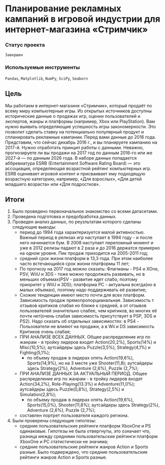 # Планирование рекламных кампаний в игровой индустрии для интернет-магазина «Стримчик»

### Статус проекта

`Завершен`

### Используемые инструменты

`Pandas`, `Matplotlib`, `NumPy`, `SciPy`, `Seaborn`

## Цель

Мы работаем в интернет-магазине «Стримчик», который продаёт по всему миру компьютерные игры. Из открытых источников доступны исторические данные о продажах игр, оценки пользователей и экспертов, жанры и платформы (например, Xbox или PlayStation). Вам нужно выявить определяющие успешность игры закономерности. Это позволит сделать ставку на потенциально популярный продукт и спланировать рекламные кампании.
Перед вами данные до 2016 года. Представим, что сейчас декабрь 2016 г., и вы планируете кампанию на 2017-й. Нужно отработать принцип работы с данными. Неважно, прогнозируете ли вы продажи на 2017 год по данным 2016-го или же 2027-й — по данным 2026 года.
В наборе данных попадается аббревиатура ESRB (Entertainment Software Rating Board) — это ассоциация, определяющая возрастной рейтинг компьютерных игр. ESRB оценивает игровой контент и присваивает ему подходящую возрастную категорию, например, «Для взрослых», «Для детей младшего возраста» или «Для подростков».

## Итоги

1. Было проведено первоначальное знакомство со всеми датасетами.
2. Проведена подготовка и предобработка данных.
3. Проведен анализ данных, по реузльтатам которого сделаны следующие выводы:
    - период до 1994 года характеризуется малой активностью. Важный период в релизах игр наступает в 1994 году - и после него начинается бум. В 2008 наступает переломный момент и уже в 2012 релизы падают в 2 раза и до 2016 держатся примерно на одном уровне. Пик продаж приходится на 2005-2011 год;
    - средний срок жизни платформ в 13,3 года. При этом наиболее часто встечающийся срок жизни платформы 11 лет;
    - По прогнозу на 2017 год можно сказать: Флагманы - PS4 и XOne, PSV, WiiU и 3DS - тоже можно продолжать развивать, но в меньших объемах(PSV - развитие идет слабо, поэтому приоритет у WiiU и 3DS); платформа PC - актуальна всегда(но в малых объемах), поэтому надо поддерживать её развитие;
    - Схожие тенденции имеют место почти для всех платформ. Зависимость продаж прямопропорцианальная. Зависимость т отзывов критиков слабая но ближе к средней, а от отзывов пользователей значительно слабее, чем критиков, во многих её почти нет(очень слабая зависимость присутствует в PSP, 3DS и PS2). Надо сказать об отдельных зависимостях: в PS4 - Пользователи не влияют на продажи, а в Wii и DS зависимость Критиков очень слабая;
    - ПРИ АНАЛИЗЕ ВСЕХ ДАННЫХ. Общее распределение игр по жанрам - в тройку лидеров входят Action(20,2%), Sports(14%) и Misc(10,5%); аутсайдеры здесь Puzzle(3,5%), Strategy(4,1%) и Fighting(5,1%);
         - по объему продаж в лидерах опять Action(19,6%), Sports(14,9%), но на 3 месте уже Shooter(11,8); аутсайдеры здесь Strategy(2%), Adventure (2,6%), Puzzle (2,7%);
     - ПРИ АНАЛИЗЕ ДАННЫХ ЗА АКТУАЛЬНЫЙ ПЕРИОД. Общее распределение игр по жанрам - в тройку лидеров входят Action(34,2%), Role-Playing(13.3%) и Adventure(11,0%); аутсайдеры здесь Puzzle(0,8%), Strategy(2,5%) и Simulation(2,8%);
          - по объему продаж в лидерах опять Action(19,6%), Sports(15,0%), Shooter(11,8%); аутсайдеры здесь Strategy(2%), Adventure (2,6%), Puzzle (2,7%);
     - составлен портрет пользователя каждого региона.     
4. Были проверены следующие гипотезы:
   - средние пользовательские рейтинги платформ XboxOne и PS одинаковые. Гипотезы не была отвергнуты, это означает что, разница между cредними пользовательские рейтинги платформ XboxOne и PC статистически не значима;
   - средние пользовательские рейтинги жанров Action и Sports разные. Было подверждено, что средние пользовательские рейтинги жанров Action и Sports разные.
